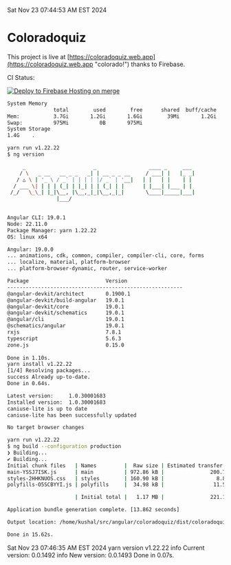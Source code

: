 Sat Nov 23 07:44:53 AM EST 2024

# Coloradoquiz


This project is live at [https://coloradoquiz.web.app](https://coloradoquiz.web.app "colorado!") thanks to Firebase.

CI Status: 

[![Deploy to Firebase Hosting on merge](https://github.com/teamkushal/coloradoquiz/actions/workflows/firebase-hosting-merge.yml/badge.svg)](https://github.com/teamkushal/coloradoquiz/actions/workflows/firebase-hosting-merge.yml)

```bash
System Memory
               total        used        free      shared  buff/cache   available
Mem:           3.7Gi       1.2Gi       1.6Gi        39Mi       1.2Gi       2.5Gi
Swap:          975Mi          0B       975Mi
System Storage
1.4G	.
```
```bash
yarn run v1.22.22
$ ng version

     _                      _                 ____ _     ___
    / \   _ __   __ _ _   _| | __ _ _ __     / ___| |   |_ _|
   / △ \ | '_ \ / _` | | | | |/ _` | '__|   | |   | |    | |
  / ___ \| | | | (_| | |_| | | (_| | |      | |___| |___ | |
 /_/   \_\_| |_|\__, |\__,_|_|\__,_|_|       \____|_____|___|
                |___/
    

Angular CLI: 19.0.1
Node: 22.11.0
Package Manager: yarn 1.22.22
OS: linux x64

Angular: 19.0.0
... animations, cdk, common, compiler, compiler-cli, core, forms
... localize, material, platform-browser
... platform-browser-dynamic, router, service-worker

Package                         Version
---------------------------------------------------------
@angular-devkit/architect       0.1900.1
@angular-devkit/build-angular   19.0.1
@angular-devkit/core            19.0.1
@angular-devkit/schematics      19.0.1
@angular/cli                    19.0.1
@schematics/angular             19.0.1
rxjs                            7.8.1
typescript                      5.6.3
zone.js                         0.15.0
    
Done in 1.10s.
yarn install v1.22.22
[1/4] Resolving packages...
success Already up-to-date.
Done in 0.64s.
```
```bash
Latest version:     1.0.30001683
Installed version:  1.0.30001683
caniuse-lite is up to date
caniuse-lite has been successfully updated

No target browser changes
```
```bash
yarn run v1.22.22
$ ng build --configuration production
❯ Building...
✔ Building...
Initial chunk files   | Names         |  Raw size | Estimated transfer size
main-YSSJ7ISK.js      | main          | 972.86 kB |               200.71 kB
styles-2HHKNUOS.css   | styles        | 160.90 kB |                 8.88 kB
polyfills-O5SCBYYI.js | polyfills     |  34.98 kB |                11.52 kB

                      | Initial total |   1.17 MB |               221.11 kB

Application bundle generation complete. [13.862 seconds]

Output location: /home/kushal/src/angular/coloradoquiz/dist/coloradoquiz

Done in 15.62s.
```
Sat Nov 23 07:46:35 AM EST 2024
yarn version v1.22.22
info Current version: 0.0.1492
info New version: 0.0.1493
Done in 0.07s.
